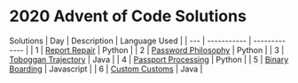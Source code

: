 # 2020 Advent of Code Solutions

Solutions
| Day | Description | Language Used |
| --- | ----------- | ------------- |
| 1 | [Report Repair](Day1/ReportRepair.md) | Python |
| 2 | [Password Philosophy](Day2/PasswordPhilosophy.md) | Python |
| 3 | [Toboggan Trajectory](Day3/TobogganTrajectory.md) | Java |
| 4 | [Passport Processing](Day4/PassportProcessing.md) | Python |
| 5 | [Binary Boarding](Day5/BinaryBoarding.md) | Javascript |
| 6 | [Custom Customs](Day6/CustomCustoms.md) | Java |
